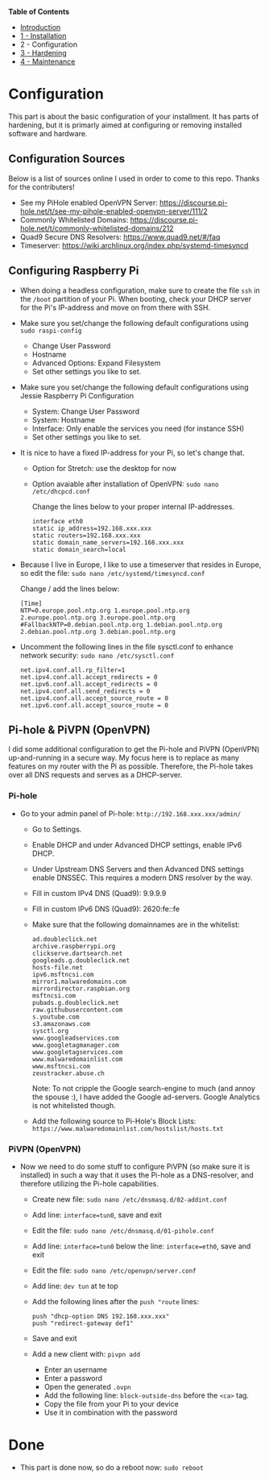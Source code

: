 **Table of Contents**
- [Introduction](https://github.com/teusink/Home-Security-by-Pi/blob/master/README.md)
- [1 - Installation](https://github.com/teusink/Home-Security-by-Pi/blob/master/1-Installation.md)
- 2 - Configuration
- [3 - Hardening](https://github.com/teusink/Home-Security-by-Pi/blob/master/3-Hardening.md)
- [4 - Maintenance](https://github.com/teusink/Home-Security-by-Pi/blob/master/4-Maintenance.md)

# Configuration
This part is about the basic configuration of your installment. It has parts of hardening, but it is primarly aimed at configuring or removing installed software and hardware. 

## Configuration Sources
Below is a list of sources online I used in order to come to this repo. Thanks for the contributers!
- See my PiHole enabled OpenVPN Server: https://discourse.pi-hole.net/t/see-my-pihole-enabled-openvpn-server/111/2
- Commonly Whitelisted Domains: https://discourse.pi-hole.net/t/commonly-whitelisted-domains/212
- Quad9 Secure DNS Resolvers: https://www.quad9.net/#/faq
- Timeserver: https://wiki.archlinux.org/index.php/systemd-timesyncd

## Configuring Raspberry Pi
- When doing a headless configuration, make sure to create the file `ssh` in the `/boot` partition of your Pi. When booting, check your DHCP server for the Pi's IP-address and move on from there with SSH.
- Make sure you set/change the following default configurations using `sudo raspi-config`
   - Change User Password
   - Hostname
   - Advanced Options: Expand Filesystem
   - Set other settings you like to set.
- Make sure you set/change the following default configurations using Jessie Raspberry Pi Configuration
   - System: Change User Password
   - System: Hostname
   - Interface: Only enable the services you need (for instance SSH)
   - Set other settings you like to set.
- It is nice to have a fixed IP-address for your Pi, so let's change that.
   - Option for Stretch: use the desktop for now
   - Option avaiable after installation of OpenVPN: `sudo nano /etc/dhcpcd.conf`

      Change the lines below to your proper internal IP-addresses.
      ```
      interface eth0
      static ip_address=192.168.xxx.xxx
      static routers=192.168.xxx.xxx
      static domain_name_servers=192.168.xxx.xxx
      static domain_search=local
      ```
- Because I live in Europe, I like to use a timeserver that resides in Europe, so edit the file: `sudo nano /etc/systemd/timesyncd.conf`
   
   Change / add the lines below:
   ```
   [Time]
   NTP=0.europe.pool.ntp.org 1.europe.pool.ntp.org 2.europe.pool.ntp.org 3.europe.pool.ntp.org
   #FallbackNTP=0.debian.pool.ntp.org 1.debian.pool.ntp.org 2.debian.pool.ntp.org 3.debian.pool.ntp.org
   ```
- Uncomment the following lines in the file sysctl.conf to enhance network security: `sudo nano /etc/sysctl.conf`
   ```net.ipv4.conf.default.rp_filter=1
   net.ipv4.conf.all.rp_filter=1
   net.ipv4.conf.all.accept_redirects = 0
   net.ipv6.conf.all.accept_redirects = 0
   net.ipv4.conf.all.send_redirects = 0
   net.ipv4.conf.all.accept_source_route = 0
   net.ipv6.conf.all.accept_source_route = 0
   ```

## Pi-hole & PiVPN (OpenVPN)
I did some additional configuration to get the Pi-hole and PiVPN (OpenVPN) up-and-running in a secure way. My focus here is to replace as many features on my router with the Pi as possible. Therefore, the Pi-hole takes over all DNS requests and serves as a DHCP-server.

### Pi-hole
- Go to your admin panel of Pi-hole: `http://192.168.xxx.xxx/admin/`

   - Go to Settings.
   - Enable DHCP and under Advanced DHCP settings, enable IPv6 DHCP.
   - Under Upstream DNS Servers and then Advanced DNS settings enable DNSSEC. This requires a modern DNS resolver by the way.
   - Fill in custom IPv4 DNS (Quad9): 9.9.9.9
   - Fill in custom IPv6 DNS (Quad9): 2620:fe::fe
   - Make sure that the following domainnames are in the whitelist:
   
      ```
      ad.doubleclick.net
      archive.raspberrypi.org
      clickserve.dartsearch.net
      googleads.g.doubleclick.net
      hosts-file.net
      ipv6.msftncsi.com
      mirror1.malwaredomains.com
      mirrordirector.raspbian.org
      msftncsi.com
      pubads.g.doubleclick.net
      raw.githubusercontent.com
      s.youtube.com
      s3.amazonaws.com
      sysctl.org
      www.googleadservices.com
      www.googletagmanager.com
      www.googletagservices.com
      www.malwaredomainlist.com
      www.msftncsi.com
      zeustracker.abuse.ch
      ```
      Note: To not cripple the Google search-engine to much (and annoy the spouse :), I have added the Google ad-servers. Google Analytics is not whitelisted though.
      
   - Add the following source to Pi-Hole's Block Lists: `https://www.malwaredomainlist.com/hostslist/hosts.txt`

### PiVPN (OpenVPN)
- Now we need to do some stuff to configure PiVPN (so make sure it is installed) in such a way that it uses the Pi-hole as a DNS-resolver, and therefore utilizing the Pi-hole capabilities.

   - Create new file: `sudo nano /etc/dnsmasq.d/02-addint.conf`
   - Add line: `interface=tun0`, save and exit
   - Edit the file: `sudo nano /etc/dnsmasq.d/01-pihole.conf`
   - Add line: `interface=tun0` below the line: `interface=eth0`, save and exit
   - Edit the file: `sudo nano /etc/openvpn/server.conf`
   - Add line: `dev tun` at te top
   - Add the following lines after the `push "route` lines:
   
      ```
      push "dhcp-option DNS 192.168.xxx.xxx"
      push "redirect-gateway def1"
      ```
   - Save and exit
   - Add a new client with: `pivpn add`

      - Enter an username
      - Enter a password
      - Open the generated `.ovpn`
      - Add the following line: `block-outside-dns` before the `<ca>` tag.
      - Copy the file from your Pi to your device
      - Use it in combination with the password

# Done
- This part is done now, so do a reboot now: `sudo reboot`
